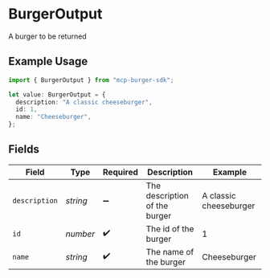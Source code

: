 # BurgerOutput

A burger to be returned

## Example Usage

```typescript
import { BurgerOutput } from "mcp-burger-sdk";

let value: BurgerOutput = {
  description: "A classic cheeseburger",
  id: 1,
  name: "Cheeseburger",
};
```

## Fields

| Field                         | Type                          | Required                      | Description                   | Example                       |
| ----------------------------- | ----------------------------- | ----------------------------- | ----------------------------- | ----------------------------- |
| `description`                 | *string*                      | :heavy_minus_sign:            | The description of the burger | A classic cheeseburger        |
| `id`                          | *number*                      | :heavy_check_mark:            | The id of the burger          | 1                             |
| `name`                        | *string*                      | :heavy_check_mark:            | The name of the burger        | Cheeseburger                  |